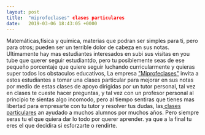 ```yaml
---
layout: post
title:  "miprofeclases" clases particulares
date:   2019-03-06 18:43:05 +0000
---
```



Matemáticas,física y química, materias que podran ser simples para ti, pero para otros; pueden ser un terrible dolor de cabeza en sus notas. Ultimamente hay mas estudiantes interesados en subi sus visitas en you tube que querer seguir estudiantdo, pero tu posiblemente seas de ese pequeño porcentaje que quiere seguir luchando curricularmente y quieras super todos los obstaculos educativos, La empresa ["Miprofeclases"](http://miprofeclases.org.pe/) invita a estos estudiantes a tomar una clases particular para mejorar en sus notas por medio de estas clases de apoyo dirigidas por un tutor personal, tal vez en clases te cueste hacer preguntas, y tal vez con un profesor personal al principio te sientas algo incomodo, pero al tiempo sentiras que tienes mas libertad para empresarte con tu tutor y resolver tus dudas, las[ clases particulares](http://miprofeclases.org.pe/) an ayudado a muchos alumnos por muchos años. Pero siempre seras tu el que quiera dar lo todo por querer aprender. ya que a la final tu eres el que decidira si esforzarte o rendirte. 